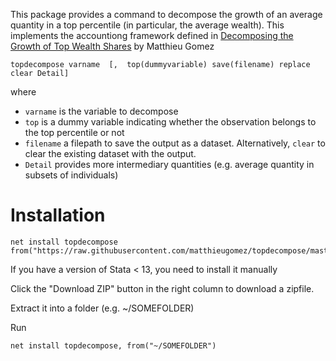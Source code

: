 This package provides a command to decompose the growth of an average quantity in a top percentile (in particular, the average wealth). This implements the accountiong framework defined in [Decomposing the Growth of Top Wealth Shares](https://www.matthieugomez.com/files/topshares.pdf) by Matthieu Gomez

```
topdecompose varname  [,  top(dummyvariable) save(filename) replace clear Detail]
```
where 
- `varname` is the variable to decompose
- `top` is a dummy variable indicating whether the observation belongs to the top percentile or not
- `filename` a filepath to save the output as a dataset. Alternatively, `clear` to clear the existing dataset with the output.
- `Detail` provides more intermediary quantities (e.g. average quantity in subsets of individuals)


# Installation

```
net install topdecompose from("https://raw.githubusercontent.com/matthieugomez/topdecompose/master/")
```
If you have a version of Stata < 13, you need to install it manually

Click the "Download ZIP" button in the right column to download a zipfile.

Extract it into a folder (e.g. ~/SOMEFOLDER)

Run
```
net install topdecompose, from("~/SOMEFOLDER")
```

